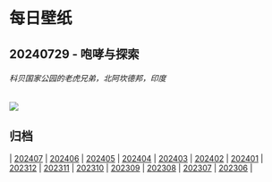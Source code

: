 # 每日壁纸

## 20240729 - 咆哮与探索

###### 科贝国家公园的老虎兄弟，北阿坎德邦，印度

![](https://www.bing.com/th?id=OHR.CorbettTigers_ZH-CN6927569938_UHD.jpg)

## 归档

| [202407](/202407/README.md)
| [202406](/202406/README.md)
| [202405](/202405/README.md)
| [202404](/202404/README.md)
| [202403](/202403/README.md)
| [202402](/202402/README.md)
| [202401](/202401/README.md)
| [202312](/202312/README.md)
| [202311](/202311/README.md)
| [202310](/202310/README.md)
| [202309](/202309/README.md)
| [202308](/202308/README.md)
| [202307](/202307/README.md)
| [202306](/202306/README.md)
|